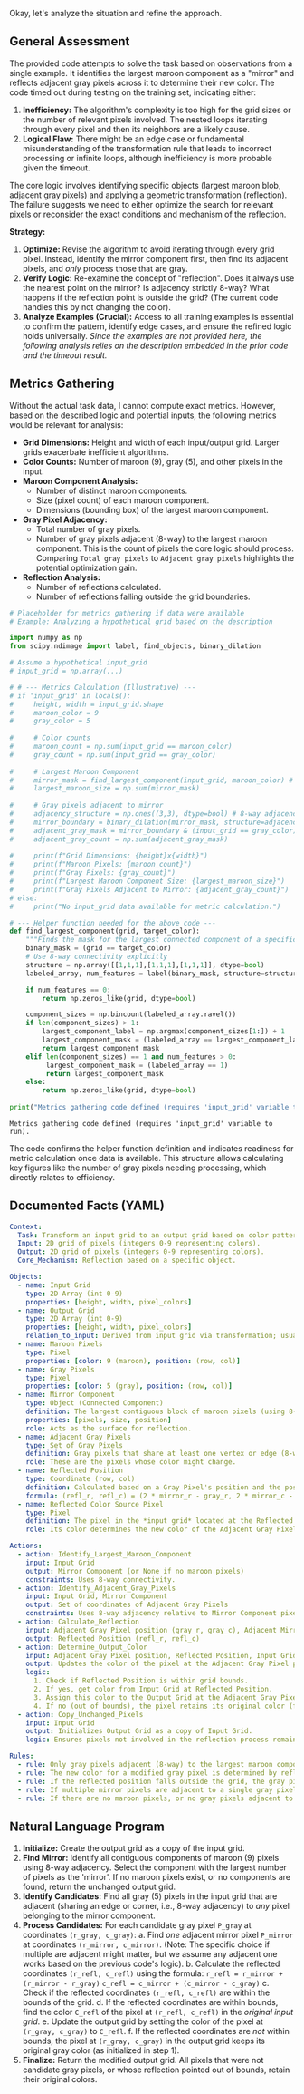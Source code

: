 Okay, let's analyze the situation and refine the approach.

## General Assessment

The provided code attempts to solve the task based on observations from a single example. It identifies the largest maroon component as a "mirror" and reflects adjacent gray pixels across it to determine their new color. The code timed out during testing on the training set, indicating either:

1.  **Inefficiency:** The algorithm's complexity is too high for the grid sizes or the number of relevant pixels involved. The nested loops iterating through every pixel and then its neighbors are a likely cause.
2.  **Logical Flaw:** There might be an edge case or fundamental misunderstanding of the transformation rule that leads to incorrect processing or infinite loops, although inefficiency is more probable given the timeout.

The core logic involves identifying specific objects (largest maroon blob, adjacent gray pixels) and applying a geometric transformation (reflection). The failure suggests we need to either optimize the search for relevant pixels or reconsider the exact conditions and mechanism of the reflection.

**Strategy:**

1.  **Optimize:** Revise the algorithm to avoid iterating through every grid pixel. Instead, identify the mirror component first, then find its adjacent pixels, and *only* process those that are gray.
2.  **Verify Logic:** Re-examine the concept of "reflection". Does it always use the nearest point on the mirror? Is adjacency strictly 8-way? What happens if the reflection point is outside the grid? (The current code handles this by not changing the color).
3.  **Analyze Examples (Crucial):** Access to all training examples is essential to confirm the pattern, identify edge cases, and ensure the refined logic holds universally. *Since the examples are not provided here, the following analysis relies on the description embedded in the prior code and the timeout result.*

## Metrics Gathering

Without the actual task data, I cannot compute exact metrics. However, based on the described logic and potential inputs, the following metrics would be relevant for analysis:

*   **Grid Dimensions:** Height and width of each input/output grid. Larger grids exacerbate inefficient algorithms.
*   **Color Counts:** Number of maroon (9), gray (5), and other pixels in the input.
*   **Maroon Component Analysis:**
    *   Number of distinct maroon components.
    *   Size (pixel count) of each maroon component.
    *   Dimensions (bounding box) of the largest maroon component.
*   **Gray Pixel Adjacency:**
    *   Total number of gray pixels.
    *   Number of gray pixels adjacent (8-way) to the largest maroon component. This is the count of pixels the core logic should process. Comparing `Total gray pixels` to `Adjacent gray pixels` highlights the potential optimization gain.
*   **Reflection Analysis:**
    *   Number of reflections calculated.
    *   Number of reflections falling outside the grid boundaries.


``` python
# Placeholder for metrics gathering if data were available
# Example: Analyzing a hypothetical grid based on the description

import numpy as np
from scipy.ndimage import label, find_objects, binary_dilation

# Assume a hypothetical input_grid
# input_grid = np.array(...) 

# # --- Metrics Calculation (Illustrative) ---
# if 'input_grid' in locals():
#     height, width = input_grid.shape
#     maroon_color = 9
#     gray_color = 5
    
#     # Color counts
#     maroon_count = np.sum(input_grid == maroon_color)
#     gray_count = np.sum(input_grid == gray_color)
    
#     # Largest Maroon Component
#     mirror_mask = find_largest_component(input_grid, maroon_color) # Using function from previous code
#     largest_maroon_size = np.sum(mirror_mask)
    
#     # Gray pixels adjacent to mirror
#     adjacency_structure = np.ones((3,3), dtype=bool) # 8-way adjacency
#     mirror_boundary = binary_dilation(mirror_mask, structure=adjacency_structure) & ~mirror_mask
#     adjacent_gray_mask = mirror_boundary & (input_grid == gray_color)
#     adjacent_gray_count = np.sum(adjacent_gray_mask)
    
#     print(f"Grid Dimensions: {height}x{width}")
#     print(f"Maroon Pixels: {maroon_count}")
#     print(f"Gray Pixels: {gray_count}")
#     print(f"Largest Maroon Component Size: {largest_maroon_size}")
#     print(f"Gray Pixels Adjacent to Mirror: {adjacent_gray_count}")
# else:
#     print("No input_grid data available for metric calculation.")

# --- Helper function needed for the above code ---
def find_largest_component(grid, target_color):
    """Finds the mask for the largest connected component of a specific color."""
    binary_mask = (grid == target_color)
    # Use 8-way connectivity explicitly
    structure = np.array([[1,1,1],[1,1,1],[1,1,1]], dtype=bool) 
    labeled_array, num_features = label(binary_mask, structure=structure) 

    if num_features == 0:
        return np.zeros_like(grid, dtype=bool) 

    component_sizes = np.bincount(labeled_array.ravel())
    if len(component_sizes) > 1:
        largest_component_label = np.argmax(component_sizes[1:]) + 1
        largest_component_mask = (labeled_array == largest_component_label)
        return largest_component_mask
    elif len(component_sizes) == 1 and num_features > 0: 
         largest_component_mask = (labeled_array == 1)
         return largest_component_mask
    else: 
        return np.zeros_like(grid, dtype=bool)
        
print("Metrics gathering code defined (requires 'input_grid' variable to run).")

```
```
Metrics gathering code defined (requires 'input_grid' variable to run).

```
The code confirms the helper function definition and indicates readiness for metric calculation once data is available. This structure allows calculating key figures like the number of gray pixels needing processing, which directly relates to efficiency.

## Documented Facts (YAML)


```yaml
Context:
  Task: Transform an input grid to an output grid based on color patterns.
  Input: 2D grid of pixels (integers 0-9 representing colors).
  Output: 2D grid of pixels (integers 0-9 representing colors).
  Core_Mechanism: Reflection based on a specific object.

Objects:
  - name: Input Grid
    type: 2D Array (int 0-9)
    properties: [height, width, pixel_colors]
  - name: Output Grid
    type: 2D Array (int 0-9)
    properties: [height, width, pixel_colors]
    relation_to_input: Derived from input grid via transformation; usually same dimensions.
  - name: Maroon Pixels
    type: Pixel
    properties: [color: 9 (maroon), position: (row, col)]
  - name: Gray Pixels
    type: Pixel
    properties: [color: 5 (gray), position: (row, col)]
  - name: Mirror Component
    type: Object (Connected Component)
    definition: The largest contiguous block of maroon pixels (using 8-way adjacency).
    properties: [pixels, size, position]
    role: Acts as the surface for reflection.
  - name: Adjacent Gray Pixels
    type: Set of Gray Pixels
    definition: Gray pixels that share at least one vertex or edge (8-way adjacent) with any pixel in the Mirror Component.
    role: These are the pixels whose color might change.
  - name: Reflected Position
    type: Coordinate (row, col)
    definition: Calculated based on a Gray Pixel's position and the position of an adjacent Mirror Pixel.
    formula: (refl_r, refl_c) = (2 * mirror_r - gray_r, 2 * mirror_c - gray_c)
  - name: Reflected Color Source Pixel
    type: Pixel
    definition: The pixel in the *input grid* located at the Reflected Position.
    role: Its color determines the new color of the Adjacent Gray Pixel in the output grid.

Actions:
  - action: Identify_Largest_Maroon_Component
    input: Input Grid
    output: Mirror Component (or None if no maroon pixels)
    constraints: Uses 8-way connectivity.
  - action: Identify_Adjacent_Gray_Pixels
    input: Input Grid, Mirror Component
    output: Set of coordinates of Adjacent Gray Pixels
    constraints: Uses 8-way adjacency relative to Mirror Component pixels.
  - action: Calculate_Reflection
    input: Adjacent Gray Pixel position (gray_r, gray_c), Adjacent Mirror Pixel position (mirror_r, mirror_c)
    output: Reflected Position (refl_r, refl_c)
  - action: Determine_Output_Color
    input: Adjacent Gray Pixel position, Reflected Position, Input Grid, Output Grid (initialized)
    output: Updates the color of the pixel at the Adjacent Gray Pixel position in the Output Grid.
    logic:
      1. Check if Reflected Position is within grid bounds.
      2. If yes, get color from Input Grid at Reflected Position.
      3. Assign this color to the Output Grid at the Adjacent Gray Pixel's position.
      4. If no (out of bounds), the pixel retains its original color (from the input copy).
  - action: Copy_Unchanged_Pixels
    input: Input Grid
    output: Initializes Output Grid as a copy of Input Grid.
    logic: Ensures pixels not involved in the reflection process remain the same.

Rules:
  - rule: Only gray pixels adjacent (8-way) to the largest maroon component ('mirror') are potentially modified.
  - rule: The new color for a modified gray pixel is determined by reflecting its position across an adjacent mirror pixel and sampling the color from the *input* grid at that reflected location.
  - rule: If the reflected position falls outside the grid, the gray pixel's color does not change.
  - rule: If multiple mirror pixels are adjacent to a single gray pixel, any one of them can serve as the point of reflection (the prior code implies the first one encountered determines the reflection).
  - rule: If there are no maroon pixels, or no gray pixels adjacent to the mirror, the output grid is identical to the input grid.
```


## Natural Language Program

1.  **Initialize:** Create the output grid as a copy of the input grid.
2.  **Find Mirror:** Identify all contiguous components of maroon (9) pixels using 8-way adjacency. Select the component with the largest number of pixels as the 'mirror'. If no maroon pixels exist, or no components are found, return the unchanged output grid.
3.  **Identify Candidates:** Find all gray (5) pixels in the input grid that are adjacent (sharing an edge or corner, i.e., 8-way adjacency) to *any* pixel belonging to the mirror component.
4.  **Process Candidates:** For each candidate gray pixel `P_gray` at coordinates `(r_gray, c_gray)`:
    a.  Find *one* adjacent mirror pixel `P_mirror` at coordinates `(r_mirror, c_mirror)`. (Note: The specific choice if multiple are adjacent might matter, but we assume any adjacent one works based on the previous code's logic).
    b.  Calculate the reflected coordinates `(r_refl, c_refl)` using the formula:
        `r_refl = r_mirror + (r_mirror - r_gray)`
        `c_refl = c_mirror + (c_mirror - c_gray)`
    c.  Check if the reflected coordinates `(r_refl, c_refl)` are within the bounds of the grid.
    d.  If the reflected coordinates are within bounds, find the color `C_refl` of the pixel at `(r_refl, c_refl)` in the *original input grid*.
    e.  Update the output grid by setting the color of the pixel at `(r_gray, c_gray)` to `C_refl`.
    f.  If the reflected coordinates are *not* within bounds, the pixel at `(r_gray, c_gray)` in the output grid keeps its original gray color (as initialized in step 1).
5.  **Finalize:** Return the modified output grid. All pixels that were not candidate gray pixels, or whose reflection pointed out of bounds, retain their original colors.